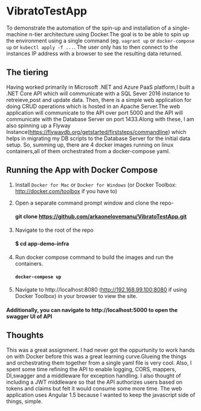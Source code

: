 # VibratoTestApp
To demonstrate the automation of the spin-up and installation of a single-machine n-tier architecture using Docker.The goal is to be able to spin up the environment using a single command (eg. `vagrant up` or `docker-compose up` or `kubectl apply -f ...`. The user only has to then connect to the instances IP address with a browser to see the resulting data returned. 

## The tiering
Having worked primarily in Microsoft .NET and Azure PaaS platform,I built a .NET Core API which will communicate with a SQL Sever 2016 instance to retreieve,post and update data. Then, there is a simple web application for doing CRUD operations which is hosted in an Apache Server.The web application will communicate to the API over port 5000 and the API will communicate with the Database Server on port 1433.Along with these, I am also spinning up a Flyway Instance(https://flywaydb.org/getstarted/firststeps/commandline) which helps in migrating my DB scripts to the Database Server for the initial data setup.
So, summing up, there are 4 docker images running on linux containers,all of them orchestrated from a docker-compose yaml.

## Running the App with Docker Compose

1. Install `Docker for Mac` or `Docker for Windows` (or Docker Toolbox: http://docker.com/toolbox if you have to)

2. Open a separate command prompt window and clone the repo- 
    #### git clone https://github.com/arkaonelovemanu/VibratoTestApp.git

3. Navigate to the root of the repo
    #### $ cd app-demo-infra
4. Run docker compose command to build the images and run the containers.
    #### `docker-compose up`

5. Navigate to http://localhost:8080 (http://192.168.99.100:8080 if using Docker Toolbox) in your browser to view the site.

  #### Additionally, you can navigate to http://localhost:5000 to open the swagger UI of API

## Thoughts
This was a great assignment. I had never got the oppurtunity to work hands on with Docker before this was a great learning curve.Glueing the things and orchestrating them together from a single yaml file is very cool. Also, I spent some time refining the API to enable logging, CORS, mappers, DI,swagger  and a middleware for exception handling. I also thought of including a JWT middleware so that the API authorizes users based on tokens and claims but felt it would consume some more time. The web application uses Angular 1.5 because I wanted to keep the javascript side of things, simple.
